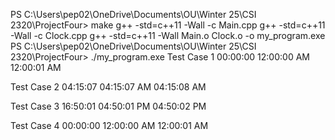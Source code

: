 PS C:\Users\pep02\OneDrive\Documents\OU\Winter 25\CSI 2320\ProjectFour> make 
g++ -std=c++11 -Wall -c Main.cpp
g++ -std=c++11 -Wall -c Clock.cpp
g++ -std=c++11 -Wall Main.o Clock.o -o my_program.exe
PS C:\Users\pep02\OneDrive\Documents\OU\Winter 25\CSI 2320\ProjectFour> ./my_program.exe
Test Case 1
00:00:00
12:00:00 AM
12:00:01 AM

Test Case 2
04:15:07
04:15:07 AM
04:15:08 AM

Test Case 3
16:50:01
04:50:01 PM
04:50:02 PM

Test Case 4
00:00:00
12:00:00 AM
12:00:01 AM
